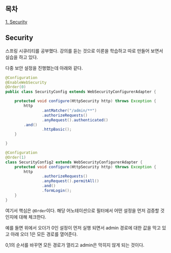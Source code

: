 ## 목차
[1. Security](#security)   

## Security
스프링 시큐리티를 공부했다. 강의를 듣는 것으로 이론을 학습하고 따로 만들어 보면서 실습을 하고 있다.

다중 보안 설정을 진행했는데 아래와 같다.

```java
@Configuration
@EnableWebSecurity
@Order(0)
public class SecurityConfig extends WebSecurityConfigurerAdapter {

    protected void configure(HttpSecurity http) throws Exception {
        http
                .antMatcher("/admin/**")
                .authorizeRequests()
                .anyRequest().authenticated()
        .and()
                .httpBasic();
    }

}

@Configuration
@Order(1)
class SecurityConfig2 extends WebSecurityConfigurerAdapter {
    protected void configure(HttpSecurity http) throws Exception {
        http
                .authorizeRequests()
                .anyRequest().permitAll()
                .and()
                .formLogin();
    }
}
```
여기서 핵심은 `@Order`이다. 해당 어노테이션으로 필터에서 어떤 설정을 먼저 검증할 것인지에 대해 체크한다.

예를 들면 위에서 오더가 0인 설정이 먼저 실행 되면서 admin 경로에 대한 값을 막고 있고 아래 오더 1은 모든 경로를 열어준다.

0,1의 순서를 바꾸면 모든 경로가 열리고 admin은 막히지 않게 되는 것이다.
